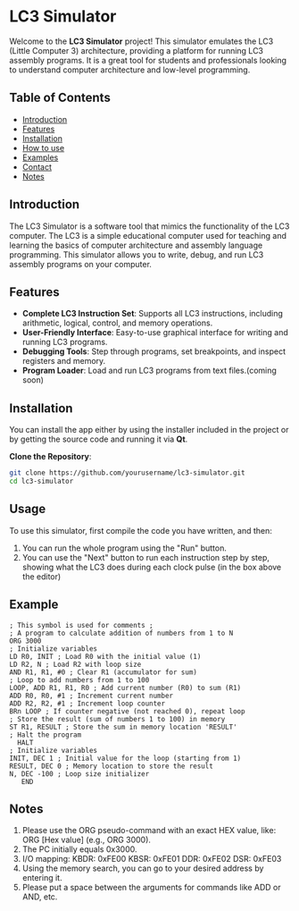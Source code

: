 # LC3 Simulator

Welcome to the **LC3 Simulator** project! This simulator emulates the LC3 (Little Computer 3) architecture, providing a platform for running LC3 assembly programs. It is a great tool for students and professionals looking to understand computer architecture and low-level programming.

## Table of Contents

- [Introduction](#introduction)
- [Features](#features)
- [Installation](#installation)
- [How to use](#usage)
- [Examples](#example)
- [Contact](#contact)
- [Notes](#notes)

## Introduction

The LC3 Simulator is a software tool that mimics the functionality of the LC3 computer. The LC3 is a simple educational computer used for teaching and learning the basics of computer architecture and assembly language programming. This simulator allows you to write, debug, and run LC3 assembly programs on your computer.

## Features

- **Complete LC3 Instruction Set**: Supports all LC3 instructions, including arithmetic, logical, control, and memory operations.
- **User-Friendly Interface**: Easy-to-use graphical interface for writing and running LC3 programs.
- **Debugging Tools**: Step through programs, set breakpoints, and inspect registers and memory.
- **Program Loader**: Load and run LC3 programs from text files.(coming soon)

## Installation

You can install the app either by using the installer included in the project or by getting the source code and running it via **Qt**.

**Clone the Repository**:
   ```bash
   git clone https://github.com/yourusername/lc3-simulator.git
   cd lc3-simulator
   ```

## Usage
To use this simulator, first compile the code you have written, and then:
1. You can run the whole program using the "Run" button.
2. You can use the "Next" button to run each instruction step by step, showing what the LC3 does during each clock pulse (in the box above the editor)

## Example
```assembley
; This symbol is used for comments ;
; A program to calculate addition of numbers from 1 to N
ORG 3000
; Initialize variables
LD R0, INIT ; Load R0 with the initial value (1)
LD R2, N ; Load R2 with loop size
AND R1, R1, #0 ; Clear R1 (accumulator for sum)
; Loop to add numbers from 1 to 100
LOOP, ADD R1, R1, R0 ; Add current number (R0) to sum (R1)
ADD R0, R0, #1 ; Increment current number
ADD R2, R2, #1 ; Increment loop counter
BRn LOOP ; If counter negative (not reached 0), repeat loop
; Store the result (sum of numbers 1 to 100) in memory
ST R1, RESULT ; Store the sum in memory location 'RESULT'
; Halt the program
  HALT
; Initialize variables
INIT, DEC 1 ; Initial value for the loop (starting from 1)
RESULT, DEC 0 ; Memory location to store the result
N, DEC -100 ; Loop size initializer 
   END
```

## Notes
1. Please use the ORG pseudo-command with an exact HEX value, like: ORG [Hex value] (e.g., ORG 3000).
2. The PC initially equals 0x3000.
3. I/O mapping:
        KBDR: 0xFE00
        KBSR: 0xFE01
        DDR: 0xFE02
        DSR: 0xFE03
4. Using the memory search, you can go to your desired address by entering it.
5. Please put a space between the arguments for commands like ADD or AND, etc.
	
